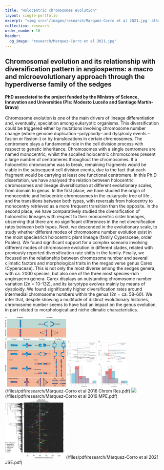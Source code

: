 ```yaml
---
title: "Holocentric chromosomes evolution"
layout: single-portfolio
excerpt: "<img src='/images/research/Marquez-Corro et al 2021.jpg' alt=''>"
collection: research
order_number: 10
header: 
  og_image: "research/Marquez-Corro et al 2021.jpg"
---
```

<h2>Chromosomal evolution and its relationship with diversification pattern in angiosperms: a macro and microevolutionary approach through the hyperdiverse family of the sedges</h2>
<h4>PhD associated to the project funded by the Ministry of Science, Innovation and Universities (PIs: Modesto Luceño and Santiago Martín-Bravo)</h4>

Chromosome evolution is one of the main drivers of lineage differentiation and, eventually, speciation among eukaryotic organisms. This diversification could be triggered either by mutations involving chromosome number change (whole genome duplication –polyploidy– and dysploidy events –fusion or fission–) or by translocations in certain chromosomes. The centromere plays a fundamental role in the cell division process with respect to genetic inheritance. Chromosomes with a single centromere are named monocentric, whilst the socalled holocentric chromosomes present a large number of centromeres throughout the chromosomes. If a holocentric chromosome was to break, remaining fragments would be viable in the subsequent cell division events, due to the fact that each fragment would be carrying at least one functional centromere. In this Ph.D dissertation, we have analysed the relation between holocentric chromosomes and lineage diversification at different evolutionary scales, from domain to genus. In the first place, we have studied the origin of monocentric and holocentric chromosomes in the eukaryotic tree of life , and the transitions between both types, with reversals from holocentry to monocentry retrieved as a more frequent transition than the opposite. In the second place, we have comparatively studied the diversification of holocentric lineages with respect to their monocentric sister lineages, observing that there are no significant differences in the net diversification rates between both types. Next, we descended in the evolutionary scale, to study whether different modes of chromosome number evolution exist in the most speciesrich holocentric plant lineage (family Cyperaceae, order Poales). We found significant support for a complex scenario involving different modes of chromosome evolution in different clades, related with previously reported diversification rate shifts in the family. Finally, we focused on the relationship between chromosome number and several climatic factors and morphological traits in the megadiverse genus Carex (Cyperaceae). This is not only the most diverse among the sedges genera, with ca. 2000 species, but also one of the three most species-rich angiosperm genera. Carex displays an outstanding chromosome number variation (2n = 10–132), and its karyotype evolves mainly by means of dysploidy. We found significantly higher diversification rates around intermedial chromosome numbers within the genus (2n = ca. 58–60). We infer that, despite showing a multitude of distinct evolutionary histories, chromosome number seems to have had an impact on the genus evolution, in part related to morphological and niche climatic characteristics. 

<a href="/files/pdf/research/Márquez-Corro et al 2019 eLS.pdf"><img src='/images/research/Marquez-Corro et al 2019 eLS.JPG' width="200"/></a>
<img src='/images/research/Marquez-Corro et al 2018.png' width="200"/>(/files/pdf/research/Márquez-Corro et al 2018 Chrom Res.pdf)
<img src='/images/research/Marquez-Corro et al 2019.tif' width="200"/>(/files/pdf/research/Márquez-Corro et al 2019 MPE.pdf)
<img src='/images/research/Marquez-Corro et al 2021.jpg' width="200"/>(/files/pdf/research/Márquez-Corro et al 2021 JSE.pdf)
